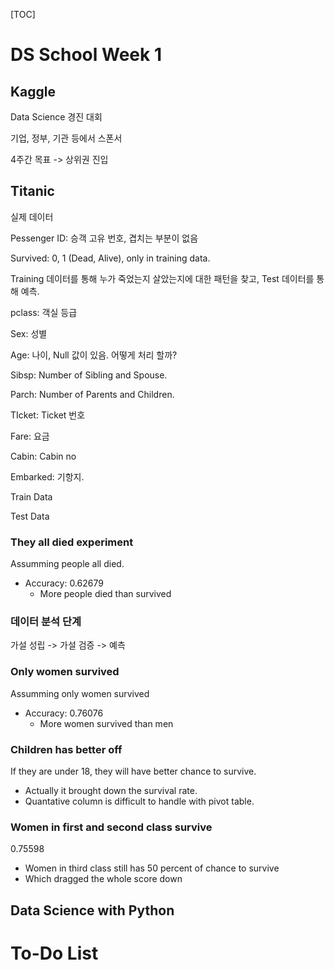 [TOC]

# DS School Week 1

## Kaggle

Data Science 경진 대회

기업, 정부, 기관 등에서 스폰서

4주간 목표 -> 상위권 진입

## Titanic

실제 데이터

Pessenger ID: 승객 고유 번호, 겹치는 부분이 없음

Survived: 0, 1 (Dead, Alive), only in training data.

Training 데이터를 통해 누가 죽었는지 살았는지에 대한 패턴을 찾고, Test 데이터를 통해 예측. 

pclass: 객실 등급

Sex: 성별

Age: 나이, Null 값이 있음. 어떻게 처리 할까?

Sibsp: Number of Sibling and Spouse.

Parch: Number of Parents and Children.

TIcket: Ticket 번호

Fare: 요금

Cabin: Cabin no

Embarked: 기항지. 

Train Data



Test Data



### They all died experiment

Assumming people all died.

- Accuracy: 0.62679
  - More people died than survived

### 데이터 분석 단계

가설 성립 -> 가설 검증 -> 예측

### Only women survived

Assumming only women survived

- Accuracy: 0.76076
  - More women survived than men

### Children has better off

If they are under 18, they will have better chance to survive.

- Actually it brought down the survival rate.
- Quantative column is difficult to handle with pivot table.

### Women in first and second class survive

0.75598

- Women in third class still has 50 percent of chance to survive
- Which dragged the whole score down

## Data Science with Python











# To-Do List


